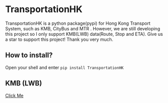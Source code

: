 # TransportationHK
TransportationHK is a python package(pypi) for Hong Kong Transport System, such as KMB, CityBus and MTR .
However, we are still developing this project so I only support KMB(LWB) data(Route, Stop and ETA).
Give us a star to support this project! Thank you very much.

## How to install?
Open your shell and enter `pip install TransportationHK`

## KMB (LWB)
[Click Me](https://github.com/max-github110331/TransportationHK/tree/main/KMB)